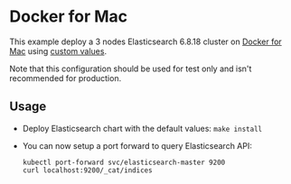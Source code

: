 # Docker for Mac

This example deploy a 3 nodes Elasticsearch 6.8.18 cluster on [Docker for Mac][]
using [custom values][].

Note that this configuration should be used for test only and isn't recommended
for production.


## Usage

* Deploy Elasticsearch chart with the default values: `make install`

* You can now setup a port forward to query Elasticsearch API:

  ```
  kubectl port-forward svc/elasticsearch-master 9200
  curl localhost:9200/_cat/indices
  ```


[custom values]: https://github.com/elastic/helm-charts/tree/6.8/elasticsearch/examples/docker-for-mac/values.yaml
[docker for mac]: https://docs.docker.com/docker-for-mac/kubernetes/
